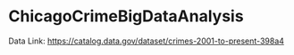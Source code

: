 # ChicagoCrimeBigDataAnalysis

Data Link: https://catalog.data.gov/dataset/crimes-2001-to-present-398a4
